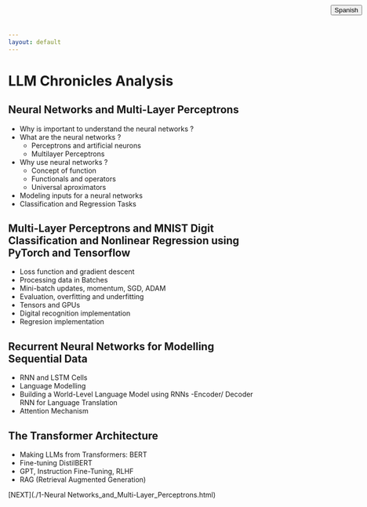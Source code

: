 ```yaml
---
layout: default
---
```


# LLM Chronicles Analysis

<div style="position: fixed; top: 10px; right: 10px;">
    <a href="https://henryhodelin.github.io/Short_Resume_EN/">
        <button type="button">Spanish</button>
    </a>
</div>

## Neural Networks and Multi-Layer Perceptrons 

- Why is important to understand the neural networks ?
- What are the neural networks ?
  - Perceptrons and artificial neurons
  - Multilayer Perceptrons
- Why use neural networks ?
  - Concept of function
  - Functionals and operators
  - Universal aproximators
- Modeling inputs for a neural networks 
- Classification and Regression Tasks


## Multi-Layer Perceptrons and MNIST Digit Classification and Nonlinear Regression using PyTorch and Tensorflow


- Loss function and gradient descent
- Processing data in Batches
- Mini-batch updates, momentum, SGD, ADAM
- Evaluation, overfitting and underfitting
- Tensors and GPUs
- Digital recognition implementation
- Regresion implementation


## Recurrent Neural Networks for Modelling Sequential Data

- RNN and LSTM Cells
- Language Modelling 
- Building a World-Level Language Model using RNNs
-Encoder/ Decoder RNN for Language Translation
- Attention Mechanism

## The Transformer Architecture

- Making LLMs from Transformers: BERT
- Fine-tuning DistilBERT 
- GPT, Instruction Fine-Tuning, RLHF
- RAG (Retrieval Augmented Generation)



[NEXT](./1-Neural Networks_and_Multi-Layer_Perceptrons.html)

